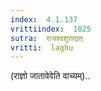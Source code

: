 ```yaml
---
index:  4.1.137
vrittiindex:  1025
sutra:  राजश्वशुराद्यत्
vritti:  laghu 
---
```


(राज्ञो जातावेवेति वाच्यम्)..

